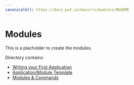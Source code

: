 ```yaml
---
canonicalUrl: https://docs.px4.io/main/ru/modules/README
---
```


# Modules

This is a placholder to create the modules.

Directory contains:

* [Writing your First Application](hello_sky.md)
* [Application/Module Template](module_template.md)
* [Modules & Commands](modules_main.md)
